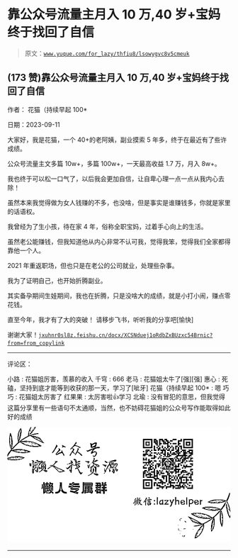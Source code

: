 # 靠公众号流量主月入 10 万,40 岁+宝妈终于找回了自信

> 原文：[`www.yuque.com/for_lazy/thfiu8/lsowygvc8v5cmeuk`](https://www.yuque.com/for_lazy/thfiu8/lsowygvc8v5cmeuk)

## (173 赞)靠公众号流量主月入 10 万,40 岁+宝妈终于找回了自信

作者： 花猫（持续早起 100*

日期：2023-09-11

大家好，我是花猫，一个 40+的老阿姨，副业摸索 5 年多，终于在最近有了些许成绩。

公众号流量主文多篇 10w+，多篇 100w+，一天最高收益 1.7 万，月入 8w+。

我也终于可以松一口气了，以后我会更加自信，让自卑心理一点一点从我内心去除！

虽然本来我觉得做为女人钱赚的不多，也没啥，但是事实是谁赚钱多，你就是家里的话语权。

我曾经为了生小孩，待在家 4 年，俗称全职宝妈，过着手心向上的生活。

虽然老公能赚钱，但我知道他从内心非常不认可我，觉得我笨，觉得我们全家都得靠他一个人。

2021 年重返职场，但也只是在老公的公司就业，处理些杂事。

我为了证明自己，也开始折腾副业。

其实备孕期间生娃期间，我也在折腾，只是没啥大的成绩，就是小打小闹，赚点零花钱。

直至今年，我才有了大的突破！
请移步飞书，听听我的分享吧[愉快]

谢谢大家！[`jxuhnr0sl8z.feishu.cn/docx/XCSNduej1oRdbZxBUzxc54Brnic?from=from_copylink`](https://jxuhnr0sl8z.feishu.cn/docx/XCSNduej1oRdbZxBUzxc54Brnic?from=from_copylink)

* * *

评论区：

小路 : 花猫姐厉害，羡慕的收入
千穹 : 666
老马 : 花猫姐太牛了[强][强]
惠心 : 死磕，坚持到底才能等到收获的那一天，学习了[呲牙]
花猫（持续早起 100* : 嗯
巧巧 : 花猫姐太厉害了
红果果 : 太厉害啦👍学习
北瑜 : 没有冒犯的意思，但我觉得这篇分享里有一些语句不太通顺，当然，也不妨碍花猫姐的公众号写作能取得如此好的成绩

![](img/1c37d505930596d12a88ab23e11aa07a.png)

* * *